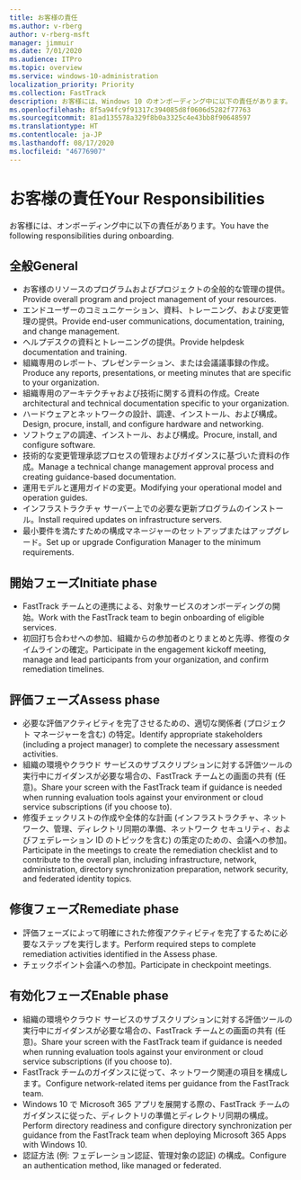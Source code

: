 ```yaml
---
title: お客様の責任
ms.author: v-rberg
author: v-rberg-msft
manager: jimmuir
ms.date: 7/01/2020
ms.audience: ITPro
ms.topic: overview
ms.service: windows-10-administration
localization_priority: Priority
ms.collection: FastTrack
description: お客様には、Windows 10 のオンボーディング中に以下の責任があります。
ms.openlocfilehash: 8f5a94fc9f91317c394085d8f0606d5282f77763
ms.sourcegitcommit: 81ad135578a329f8b0a3325c4e43bb8f90648597
ms.translationtype: HT
ms.contentlocale: ja-JP
ms.lasthandoff: 08/17/2020
ms.locfileid: "46776907"
---
```

# <a name="your-responsibilities"></a><span data-ttu-id="571a6-103">お客様の責任</span><span class="sxs-lookup"><span data-stu-id="571a6-103">Your Responsibilities</span></span>

<span data-ttu-id="571a6-104">お客様には、オンボーディング中に以下の責任があります。</span><span class="sxs-lookup"><span data-stu-id="571a6-104">You have the following responsibilities during onboarding.</span></span>

## <a name="general"></a><span data-ttu-id="571a6-105">全般</span><span class="sxs-lookup"><span data-stu-id="571a6-105">General</span></span>

- <span data-ttu-id="571a6-106">お客様のリソースのプログラムおよびプロジェクトの全般的な管理の提供。</span><span class="sxs-lookup"><span data-stu-id="571a6-106">Provide overall program and project management of your resources.</span></span>
- <span data-ttu-id="571a6-107">エンドユーザーのコミュニケーション、資料、トレーニング、および変更管理の提供。</span><span class="sxs-lookup"><span data-stu-id="571a6-107">Provide end-user communications, documentation, training, and change management.</span></span>
- <span data-ttu-id="571a6-108">ヘルプデスクの資料とトレーニングの提供。</span><span class="sxs-lookup"><span data-stu-id="571a6-108">Provide helpdesk documentation and training.</span></span>
- <span data-ttu-id="571a6-109">組織専用のレポート、プレゼンテーション、または会議議事録の作成。</span><span class="sxs-lookup"><span data-stu-id="571a6-109">Produce any reports, presentations, or meeting minutes that are specific to your organization.</span></span>
- <span data-ttu-id="571a6-110">組織専用のアーキテクチャおよび技術に関する資料の作成。</span><span class="sxs-lookup"><span data-stu-id="571a6-110">Create architectural and technical documentation specific to your organization.</span></span>
- <span data-ttu-id="571a6-111">ハードウェアとネットワークの設計、調達、インストール、および構成。</span><span class="sxs-lookup"><span data-stu-id="571a6-111">Design, procure, install, and configure hardware and networking.</span></span>
- <span data-ttu-id="571a6-112">ソフトウェアの調達、インストール、および構成。</span><span class="sxs-lookup"><span data-stu-id="571a6-112">Procure, install, and configure software.</span></span>
- <span data-ttu-id="571a6-113">技術的な変更管理承認プロセスの管理およびガイダンスに基づいた資料の作成。</span><span class="sxs-lookup"><span data-stu-id="571a6-113">Manage a technical change management approval process and creating guidance-based documentation.</span></span>
- <span data-ttu-id="571a6-114">運用モデルと運用ガイドの変更。</span><span class="sxs-lookup"><span data-stu-id="571a6-114">Modifying your operational model and operation guides.</span></span>
- <span data-ttu-id="571a6-115">インフラストラクチャ サーバー上での必要な更新プログラムのインストール。</span><span class="sxs-lookup"><span data-stu-id="571a6-115">Install required updates on infrastructure servers.</span></span>
- <span data-ttu-id="571a6-116">最小要件を満たすための構成マネージャーのセットアップまたはアップグレード。</span><span class="sxs-lookup"><span data-stu-id="571a6-116">Set up or upgrade Configuration Manager to the minimum requirements.</span></span>

## <a name="initiate-phase"></a><span data-ttu-id="571a6-117">開始フェーズ</span><span class="sxs-lookup"><span data-stu-id="571a6-117">Initiate phase</span></span>

- <span data-ttu-id="571a6-118">FastTrack チームとの連携による、対象サービスのオンボーディングの開始。</span><span class="sxs-lookup"><span data-stu-id="571a6-118">Work with the FastTrack team to begin onboarding of eligible services.</span></span>
- <span data-ttu-id="571a6-119">初回打ち合わせへの参加、組織からの参加者のとりまとめと先導、修復のタイムラインの確定。</span><span class="sxs-lookup"><span data-stu-id="571a6-119">Participate in the engagement kickoff meeting, manage and lead participants from your organization, and confirm remediation timelines.</span></span>

## <a name="assess-phase"></a><span data-ttu-id="571a6-120">評価フェーズ</span><span class="sxs-lookup"><span data-stu-id="571a6-120">Assess phase</span></span>

- <span data-ttu-id="571a6-121">必要な評価アクティビティを完了させるための、適切な関係者 (プロジェクト マネージャーを含む) の特定。</span><span class="sxs-lookup"><span data-stu-id="571a6-121">Identify appropriate stakeholders (including a project manager) to complete the necessary assessment activities.</span></span>
- <span data-ttu-id="571a6-122">組織の環境やクラウド サービスのサブスクリプションに対する評価ツールの実行中にガイダンスが必要な場合の、FastTrack チームとの画面の共有 (任意)。</span><span class="sxs-lookup"><span data-stu-id="571a6-122">Share your screen with the FastTrack team if guidance is needed when running evaluation tools against your environment or cloud service subscriptions (if you choose to).</span></span>
- <span data-ttu-id="571a6-123">修復チェックリストの作成や全体的な計画 (インフラストラクチャ、ネットワーク、管理、ディレクトリ同期の準備、ネットワーク セキュリティ、およびフェデレーション ID のトピックを含む) の策定のための、会議への参加。</span><span class="sxs-lookup"><span data-stu-id="571a6-123">Participate in the meetings to create the remediation checklist and to contribute to the overall plan, including infrastructure, network, administration, directory synchronization preparation, network security, and federated identity topics.</span></span>

## <a name="remediate-phase"></a><span data-ttu-id="571a6-124">修復フェーズ</span><span class="sxs-lookup"><span data-stu-id="571a6-124">Remediate phase</span></span>

- <span data-ttu-id="571a6-125">評価フェーズによって明確にされた修復アクティビティを完了するために必要なステップを実行します。</span><span class="sxs-lookup"><span data-stu-id="571a6-125">Perform required steps to complete remediation activities identified in the Assess phase.</span></span>
- <span data-ttu-id="571a6-126">チェックポイント会議への参加。</span><span class="sxs-lookup"><span data-stu-id="571a6-126">Participate in checkpoint meetings.</span></span>

## <a name="enable-phase"></a><span data-ttu-id="571a6-127">有効化フェーズ</span><span class="sxs-lookup"><span data-stu-id="571a6-127">Enable phase</span></span>

- <span data-ttu-id="571a6-128">組織の環境やクラウド サービスのサブスクリプションに対する評価ツールの実行中にガイダンスが必要な場合の、FastTrack チームとの画面の共有 (任意)。</span><span class="sxs-lookup"><span data-stu-id="571a6-128">Share your screen with the FastTrack team if guidance is needed when running evaluation tools against your environment or cloud service subscriptions (if you choose to).</span></span>
- <span data-ttu-id="571a6-129">FastTrack チームのガイダンスに従って、ネットワーク関連の項目を構成します。</span><span class="sxs-lookup"><span data-stu-id="571a6-129">Configure network-related items per guidance from the FastTrack team.</span></span>
- <span data-ttu-id="571a6-130">Windows 10 で Microsoft 365 アプリを展開する際の、FastTrack チームのガイダンスに従った、ディレクトリの準備とディレクトリ同期の構成。</span><span class="sxs-lookup"><span data-stu-id="571a6-130">Perform directory readiness and configure directory synchronization per guidance from the FastTrack team when deploying Microsoft 365 Apps with Windows 10.</span></span>
- <span data-ttu-id="571a6-131">認証方法 (例: フェデレーション認証、管理対象の認証) の構成。</span><span class="sxs-lookup"><span data-stu-id="571a6-131">Configure an authentication method, like managed or federated.</span></span>

